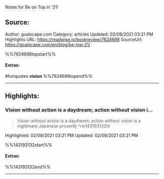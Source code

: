 Notes for Be on Top in '21!

## Source:
Author: goalscape.com
Category: articles
Updated: 02/08/2021 03:21 PM
Highlights URL: https://readwise.io/bookreview/7624688
SourceUrl: https://goalscape.com/en/blog/be-top-21/

%%7624688topstart%%
#### Extras:
#funquotes **vision**
%%7624688topend%%


 
-----
 ## Highlights:

### Vision without action is a daydream; action without vision i...
>Vision without action is a daydream; action without vision is a nightmare
>Japanese proverb) ^rw143193132hl


Highlighted: 02/08/2021 03:21 PM
Updated: 02/08/2021 03:21 PM

%%143193132start%%
#### Extras:

%%143193132end%%



------

